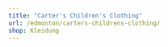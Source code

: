 ```yaml
---
title: "Carter's Children's Clothing"
url: /edmonton/carters-childrens-clothing/
shop: Kleidung
---
```


